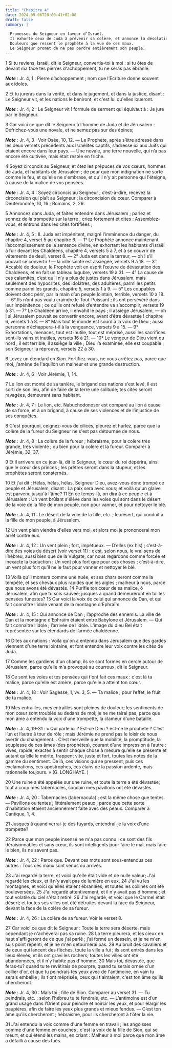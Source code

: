 ```yaml
---
title: "Chapitre 4"
date: 2024-09-06T20:00:41+02:00
draft: false
summary: |
  
  Promesses du Seigneur en faveur d’Israël.
  Il exhorte ceux de Juda à prévenir sa colère, et annonce la désolation terrible qui est près de fondre sur eux.
  Douleurs que ressent le prophète à la vue de ces maux.
  Le Seigneur promet de ne pas perdre entièrement son peuple.
---
```



1 Si tu reviens, Israël, dit le Seigneur, convertis-toi à moi : si tu ôtes de devant ma face tes pierres d'achoppement, tu ne seras pas ébranlé.

***Note*** :  Jr. 4, 1 : Pierre d’achoppement ; nom que l’Ecriture donne souvent aux idoles.


2 Et tu jureras dans la vérité, et dans le jugement, et dans la justice, disant : Le Seigneur vit, et les nations le béniront, et c'est lui qu'elles loueront.

***Note*** :  Jr. 4, 2 : Le Seigneur vit ! formule de serment qui équivaut à : Je jure par le Seigneur.


3 Car voici ce que dit le Seigneur à l'homme de Juda et de Jérusalem : Défrichez-vous une novale, et ne semez pas sur des épines;

***Note*** :  Jr. 4, 3 : Voir Osée, 10, 12. ― Le Prophète, après s’être adressé dans les deux versets précédents aux Israélites captifs, s’adresse ici aux Juifs qui étaient encore dans leur pays. ― Une novale, une terre nouvelle, qui n’a pas encore été cultivée, mais était restée en friche.

4 Soyez circoncis au Seigneur, et ôtez les prépuces de vos cœurs, hommes de Juda, et habitants de Jérusalem ; de peur que mon indignation ne sorte comme le feu, et qu'elle ne s'embrase, et qu'il n'y ait personne qui l'éteigne, à cause de la malice de vos pensées.

***Note*** :  Jr. 4, 4 : Soyez circoncis au Seigneur ; c’est-à-dire, recevez la circoncision qui plaît au Seigneur ; la circoncision du cœur. Comparer à Deutéronome, 10, 16 ; Romains, 2, 29.


5 Annoncez dans Juda, et faites entendre dans Jérusalem ; parlez et sonnez de la trompette sur la terre ; criez fortement et dites : Assemblez-vous, et entrons dans les cités fortifiées ;

***Note*** :  Jr. 4, 5 : II. Juda est impénitent, malgré l’imminence du danger, du chapitre 4, verset 5 au chapitre 6. ― 1° Le Prophète annonce maintenant l’accomplissement de la sentence divine, en exhortant les habitants d’Israël à fuir devant les Chaldéens, chapitre 4, versets 5 à 7, et à se couvrir de vêtements de deuil, verset 8. ― 2° Juda est dans la terreur, ― oh ! s’il pouvait se convertir ! ― la ville sainte est assiégée, versets 9 à 18. ― 3° Accablé de douleur, le Prophète voit en esprit l’œuvre de dévastation des Chaldéens, et en fait un tableau lugubre, versets 19 à 31. ― 4° La cause de ces calamités, c’est qu’il n’y a plus de justes dans Jérusalem, mais seulement des hypocrites, des idolâtres, des adultères, parmi les petits comme parmi les grands, chapitre 5, versets 1 à 9. ― 5° Les coupables doivent donc périr, par la main d’un peuple lointain, terrible, versets 10 à 18. ― 6° Ils n’ont pas voulu craindre le Tout-Puissant ; ils ont persévéré dans leur impénitence ; ce qu’ils ont refusé d’entendre va
s’accomplir, versets 19 à 31. ― 7° Le Chaldéen arrive, il envahit le pays ; il assiège Jérusalem, ― oh ! si Jérusalem pouvait se convertir encore, avant d’être dévastée ! chapitre 6, versets 1 à 8. ― 8° Mais tout le monde est sourd à la voix de Dieu ; aussi personne n’échappera-t-il à la vengeance, versets 9 à 15. ― 9° Exhortations, menaces, tout est inutile, tout est méprisé, aussi les sacrifices sont-ils vains et inutiles, versets 16 à 21. ― 10° Le vengeur de Dieu vient du nord ; il est terrible, il assiège la ville ; Dieu l’a examinée, elle est coupable ; son Seigneur la réprouve, versets 22 à 30.

6 Levez un étendard en Sion. Fortifiez-vous, ne vous arrêtez pas, parce que moi, j'amène de l'aquilon un malheur et une grande destruction.

***Note*** :  Jr. 4, 6 : Voir Jérémie, 1, 14.


7 Le lion est monté de sa tanière, le brigand des nations s'est levé, il est sorti de son lieu, afin de faire de ta terre une solitude; tes cités seront ravagées, demeurant sans habitant.

***Note*** :  Jr. 4, 7 : Le lion, etc. Nabuchodonosor est comparé au lion à cause de sa force, et à un brigand, à cause de ses violences et de l’injustice de ses conquêtes.


8 C'est pourquoi, ceignez-vous de cilices, pleurez et hurlez, parce que la colère de la fureur du Seigneur ne s'est pas détournée de nous.

***Note*** :  Jr. 4, 8 : La colère de la fureur ; hébraïsme, pour la colère très grande, très violente ; ou bien pour la colère et la fureur. Comparer à Jérémie, 32, 37.

9 Et il arrivera en ce jour-là, dit le Seigneur, le cœur du roi dépérira, ainsi que le cœur des princes ; les prêtres seront dans la stupeur, et les prophètes seront consternés.


10 Et j'ai dit : Hélas, hélas, hélas, Seigneur Dieu, avez-vous donc trompé ce peuple et Jérusalem, disant : La paix sera avec vous; et voilà qu'un glaive est parvenu jusqu'à l'âme? 11 En ce temps-là, on dira à ce peuple et à Jérusalem : Un vent brûlant s'élève dans les voies qui sont dans le désert de la voie de la fille de mon peuple, non pour vanner, et pour nettoyer le blé.

***Note*** :  Jr. 4, 11 : Le désert de la voie de la fille, etc. ; le désert, qui conduit à la fille de mon peuple, à Jérusalem.

12 Un vent plein viendra d'elles vers moi, et alors moi je prononcerai mon arrêt contre eux.

***Note*** :  Jr. 4, 12 : Un vent plein ; fort, impétueux. ― D’elles (ex his) ; c’est-à-dire des voies du désert (voir verset 11) : c’est, selon nous, le vrai sens de l’hébreu, aussi bien que de la Vulgate, car nous regardons comme forcée et inexacte la traduction : Un vent plus fort que pour ces choses ; c’est-à-dire, un vent plus fort qu’il ne le faut pour vanner et nettoyer le blé.


13 Voilà qu'il montera comme une nuée, et ses chars seront comme la tempête, et ses chevaux plus rapides que les aigles ; malheur à nous, parce que nous avons été dévastés. 14 Purifie ton cœur de sa malice, ô Jérusalem, afin que tu sois sauvée; jusques à quand demeureront en toi les pensées funestes? 15 Car voici la voix de celui qui annonce de Dan, et qui fait connaître l'idole venant de la montagne d'Ephraïm.

***Note*** :  Jr. 4, 15 : Qui annonce de Dan ; l’approche des ennemis. La ville de Dan et la montagne d’Ephraïm étaient entre Babylone et Jérusalem. ― Qui fait connaître l’idole ; l’arrivée de l’idole. L’image du dieu Bel était représentée sur les étendards de l’armée chaldéenne.

16 Dites aux nations : Voilà qu'on a entendu dans Jérusalem que des gardes viennent d'une terre lointaine, et font entendre leur voix contre les cités de Juda.


17 Comme les gardiens d'un champ, ils se sont formés en cercle autour de Jérusalem, parce qu'elle m'a provoqué au courroux, dit le Seigneur.


18 Ce sont tes voies et tes pensées qui t'ont fait ces maux : c'est là ta malice, parce qu'elle est amère, parce qu'elle a atteint ton cœur.

***Note*** :  Jr. 4, 18 : Voir Sagesse, 1, vv. 3, 5. ― Ta malice ; pour l’effet, le fruit de ta malice.


19 Mes entrailles, mes entrailles sont pleines de douleur; les sentiments de mon cœur sont troublés au dedans de moi; je ne me tairai pas, parce que mon âme a entendu la voix d'une trompette, la clameur d'une bataille.

***Note*** :  Jr. 4, 19-31 : « Qui parle ici ? Est-ce Dieu ? est-ce le prophète ? C’est l’un et l’autre à tour de rôle ; mais Jérémie ne prend pas le loisir de nous avertir du changement… C’est merveille que la mobilité, la promptitude, la souplesse de ces âmes (des prophètes), courant d’une impression à l’autre : vives, rapide, exactes à sentir chaque chose à mesure qu’elle se présente et autant qu’elle le mérite, frappent vite, juste et fort, toutes les notes de la gamme du sentiment. De là, ces visions qui se pressent, puis ces exclamations, ces apostrophes, ces élans de la passion ardente, mais rationnelle toujours. » (G. LONGHAYE. )

20 Une ruine a été appelée sur une ruine, et toute la terre a été dévastée; tout à coup mes tabernacles, soudain mes pavillons ont été dévastés.

***Note*** :  Jr. 4, 20 : Tabernacles (tabernacula) ; est la même chose que tentes. ― Pavillons ou tentes ; littéralement peaux ; parce que cette sorte d’habitation étaient anciennement faite avec des peaux. Comparer à Cantique, 1, 4.

21 Jusques à quand verrai-je des fuyards, entendrai-je la voix d'une trompette?


22 Parce que mon peuple insensé ne m'a pas connu ; ce sont des fils déraisonnables et sans cœur, ils sont intelligents pour faire le mal, mais faire le bien, ils ne savent pas.

***Note*** :  Jr. 4, 22 : Parce que. Devant ces mots sont sous-entendus ces autres : Tous ces maux sont venus ou arrivés.


23 J'ai regardé la terre, et voici qu'elle était vide et de nulle valeur; J'ai regardé les cieux, et il n'y avait pas de lumière en eux. 24 J'ai vu les montagnes, et voici qu'elles étaient ébranlées; et toutes les collines ont été bouleversées. 25 J'ai regardé attentivement, et il n'y avait pas d'homme ; et tout volatile du ciel s'était retiré. 26 J'ai regardé, et voici que le Carmel était désert; et toutes ses villes ont été détruites devant la face du Seigneur, devant la face de la colère de sa fureur.

***Note*** :  Jr. 4, 26 : La colère de sa fureur. Voir le verset 8.


27 Car voici ce que dit le Seigneur : Toute la terre sera déserte, mais cependant je n'achèverai pas sa ruine. 28 La terre pleurera, et les cieux en haut s'affligeront de ce que j'ai parlé ; j'ai formé un dessein, et je ne m'en suis point repenti, et je ne m'en détournerai pas. 29 Au bruit des cavaliers et de ceux qui lancent des flèches, toute la ville a fui ; ils sont entrés dans les lieux élevés; et ils ont gravi les rochers; toutes les villes ont été abandonnées, et il n'y habite pas d'homme. 30 Mais toi, dévastée, que feras-tu? quand tu te revêtirais de pourpre, quand tu serais ornée d'un collier d'or, et que tu peindrais tes yeux avec de l'antimoine, en vain tu serais embellie ; ils t'ont méprisée, ceux qui t'aimaient, c'est ton âme qu'ils chercheront.

***Note*** :  Jr. 4, 30 : Mais toi ; fille de Sion. Comparer au verset 31. ― Tu peindrais, etc. ; selon l’hébreu tu te fendrais, etc. ― L’antimoine est d’un grand usage dans l’Orient pour peindre et noircir les yeux, et pour élargir les paupières, afin de faire les yeux plus grands et mieux fendus. ― C’est ton âme qu’ils chercheront ; hébraïsme, pour ils chercheront à t’ôter la vie.

31 J'ai entendu la voix comme d'une femme en travail ; les angoisses comme d'une femme en couches ; c'est la voix de la fille de Sion, qui se meurt, et qui étend les mains, en criant : Malheur à moi parce que mon âme a défailli à cause des tués.

